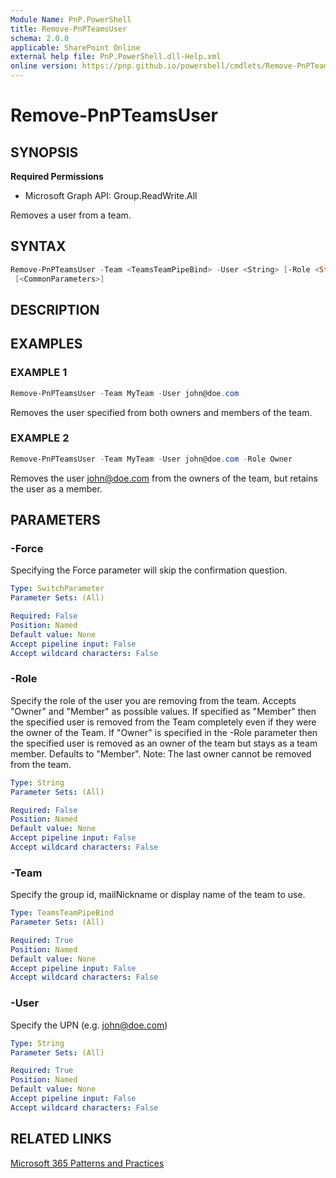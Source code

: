 ```yaml
---
Module Name: PnP.PowerShell
title: Remove-PnPTeamsUser
schema: 2.0.0
applicable: SharePoint Online
external help file: PnP.PowerShell.dll-Help.xml
online version: https://pnp.github.io/powershell/cmdlets/Remove-PnPTeamsUser.html
---
```

 
# Remove-PnPTeamsUser

## SYNOPSIS

**Required Permissions**

  * Microsoft Graph API: Group.ReadWrite.All

Removes a user from a team.

## SYNTAX

```powershell
Remove-PnPTeamsUser -Team <TeamsTeamPipeBind> -User <String> [-Role <String>] [-Force] 
 [<CommonParameters>]
```

## DESCRIPTION

## EXAMPLES

### EXAMPLE 1
```powershell
Remove-PnPTeamsUser -Team MyTeam -User john@doe.com
```

Removes the user specified from both owners and members of the team.

### EXAMPLE 2
```powershell
Remove-PnPTeamsUser -Team MyTeam -User john@doe.com -Role Owner
```

Removes the user john@doe.com from the owners of the team, but retains the user as a member.

## PARAMETERS

### -Force
Specifying the Force parameter will skip the confirmation question.

```yaml
Type: SwitchParameter
Parameter Sets: (All)

Required: False
Position: Named
Default value: None
Accept pipeline input: False
Accept wildcard characters: False
```

### -Role
Specify the role of the user you are removing from the team. Accepts "Owner" and "Member" as possible values.
        If specified as "Member" then the specified user is removed from the Team completely even if they were the owner of the Team. If "Owner" is specified in the -Role parameter then the
        specified user is removed as an owner of the team but stays as a team member. Defaults to "Member". Note: The last owner cannot be removed from the team.

```yaml
Type: String
Parameter Sets: (All)

Required: False
Position: Named
Default value: None
Accept pipeline input: False
Accept wildcard characters: False
```

### -Team
Specify the group id, mailNickname or display name of the team to use.

```yaml
Type: TeamsTeamPipeBind
Parameter Sets: (All)

Required: True
Position: Named
Default value: None
Accept pipeline input: False
Accept wildcard characters: False
```

### -User
Specify the UPN (e.g. john@doe.com)

```yaml
Type: String
Parameter Sets: (All)

Required: True
Position: Named
Default value: None
Accept pipeline input: False
Accept wildcard characters: False
```

## RELATED LINKS

[Microsoft 365 Patterns and Practices](https://aka.ms/m365pnp)

